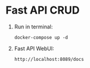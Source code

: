 # Fast API CRUD

1) Run in terminal:

   `docker-compose up -d `

2) Fast API WebUI:

   `http://localhost:8089/docs`